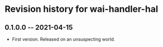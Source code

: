 # Revision history for wai-handler-hal

## 0.1.0.0 -- 2021-04-15

* First version. Released on an unsuspecting world.

